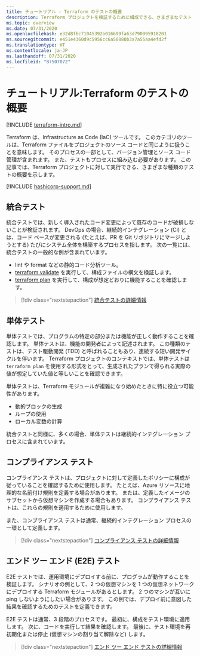 ```yaml
---
title: チュートリアル - Terraform のテストの概要
description: Terraform プロジェクトを検証するために構成できる、さまざまなテスト オプションについて説明します。
ms.topic: overview
ms.date: 07/31/2020
ms.openlocfilehash: e32d8f6c71045392b016699fa63d790995918201
ms.sourcegitcommit: e451e4360d9c5956cc6a50880b3a7a55aa4efd2f
ms.translationtype: HT
ms.contentlocale: ja-JP
ms.lasthandoff: 07/31/2020
ms.locfileid: "87507072"
---
```

# <a name="tutorial-terraform-testing-overview"></a>チュートリアル:Terraform のテストの概要

[!INCLUDE [terraform-intro.md](includes/terraform-intro.md)]

Terraform は、Infrastructure as Code (IaC) ツールです。 このカテゴリのツールは、Terraform ファイルをプロジェクトのソース コードと同じように扱うことを意味します。 そのプロセスの一部として、バージョン管理とソース コード管理が含まれます。 また、テストもプロセスに組み込む必要があります。 この記事では、Terraform プロジェクトに対して実行できる、さまざまな種類のテストの概要を示します。

[!INCLUDE [hashicorp-support.md](includes/hashicorp-support.md)]

## <a name="integration-testing"></a>統合テスト

統合テストでは、新しく導入されたコード変更によって既存のコードが破損しないことが検証されます。 DevOps の場合、継続的インテグレーション (CI) とは、コード ベースが変更される (たとえば、PR を Git リポジトリにマージしようとする) たびにシステム全体を構築するプロセスを指します。 次の一覧には、統合テストの一般的な例が含まれています。

- lint や format などの静的コード分析ツール。
- [terraform validate](https://www.terraform.io/docs/commands/validate.html) を実行して、構成ファイルの構文を検証します。
- [terraform plan](https://www.terraform.io/docs/commands/validate.html) を実行して、構成が想定どおりに機能することを確認します。

> [!div class="nextstepaction"]
> [統合テストの詳細情報](best-practices-integration-testing.md)

## <a name="unit-testing"></a>単体テスト

単体テストでは、プログラムの特定の部分または機能が正しく動作することを確認します。 単体テストは、機能の開発者によって記述されます。 この種類のテストは、テスト駆動開発 (TDD) と呼ばれることもあり、連続する短い開発サイクルを伴います。 Terraform プロジェクトのコンテキストでは、単体テストは `terraform plan` を使用する形式をとって、生成されたプランで得られる実際の値が想定していた値と等しいことを確認できます。 

単体テストは、Terraform モジュールが複雑になり始めたときに特に役立つ可能性があります。

- 動的ブロックの生成
- ループの使用
- ローカル変数の計算

統合テストと同様に、多くの場合、単体テストは継続的インテグレーション プロセスに含まれています。

## <a name="compliance-testing"></a>コンプライアンス テスト

コンプライアンス テストは、プロジェクトに対して定義したポリシーに構成が従っていることを確認するために使用します。 たとえば、Azure リソースに地理的な名前付け規則を定義する場合があります。 または、定義したイメージのサブセットから仮想マシンを作成する場合もあります。 コンプライアンス テストは、これらの規則を適用するために使用します。

また、コンプライアンス テストは通常、継続的インテグレーション プロセスの一環として定義します。

> [!div class="nextstepaction"]
> [コンプライアンス テストの詳細情報](best-practices-compliance-testing.md)

## <a name="end-to-end-e2e-testing"></a>エンド ツー エンド (E2E) テスト

E2E テストでは、運用環境にデプロイする前に、プログラムが動作することを検証します。 シナリオの例として、2 つの仮想マシンを 1 つの仮想ネットワークにデプロイする Terraform モジュールがあるとします。 2 つのマシンが互いに ping しないようにしたい場合があります。 この例では、デプロイ前に意図した結果を確認するためのテストを定義できます。

E2E テストは通常、3 段階のプロセスです。 最初に、構成をテスト環境に適用します。 次に、コードを実行して結果を確認します。 最後に、テスト環境を再初期化または停止 (仮想マシンの割り当て解除など) します。

> [!div class="nextstepaction"]
> [エンド ツー エンド テストの詳細情報](best-practices-end-to-end-testing.md)